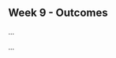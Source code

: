 <link rel="stylesheet" href="{{baseUrl}}/css/main.css">
<link rel="stylesheet" href="{{baseUrl}}/css/schedule.css">

<div class="website-content">

## Week 9 - Outcomes

<div id="main">

<!-- ==================================================================================================== -->

<include src="outcome-ep.md" />

<!-- ==================================================================================================== -->

<include src="outcome-boundaryValueAnalysis.md" />

<!-- ==================================================================================================== -->

<include src="outcome-testingTypes.md" />

<!-- ==================================================================================================== -->

<include src="outcome-schedule.md" />

<!-- ==================================================================================================== -->

<include src="outcome-testCaseDesignTypes.md" />

<!-- ==================================================================================================== -->

<include src="outcome-heuristic.md" />

<!-- ==================================================================================================== -->

<include src="outcome-sui.md" />

<!-- ==================================================================================================== -->

<include src="outcome-testCoverage.md" />

<!-- ==================================================================================================== -->

<panel type="info" header=":trophy: Can use intermediate features of JUnit :star::star::star:" expandable>
  <include src="../../book/junit/intermediate/full.md" />
  <panel header=":dart: Evidence" expanded>

...

  </panel>
</panel>

<!-- ==================================================================================================== -->

<include src="outcome-qa.md" />

<!-- ==================================================================================================== -->

<panel type="info" header=":trophy: Can explain testability :star::star::star:" expandable>
  <include src="../../book/testing/introduction/testability/full.md" />
  <panel header=":dart: Evidence" expanded>

...

  </panel>
</panel>

<!-- ==================================================================================================== -->

<include src="outcome-testCaseDesignCombined.md" />

<!-- ==================================================================================================== -->

</div>
</div>
